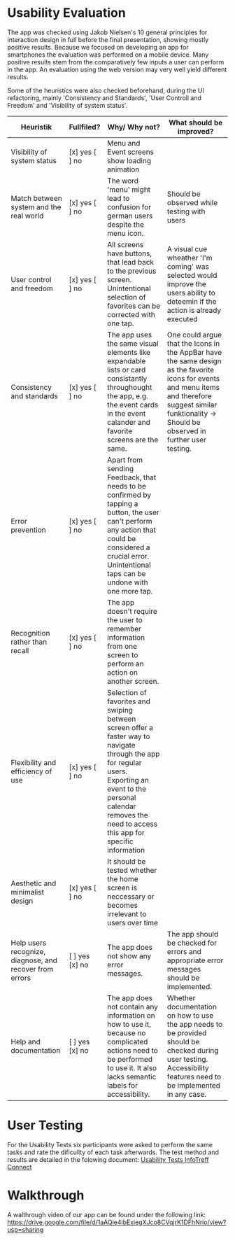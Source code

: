 # Usability Evaluation

The app was checked using Jakob Nielsen's 10 general principles for interaction design in full before the final presentation, showing mostly positive results. Because we focused on developing an app for smartphones the evaluation was performed on a mobile device.
Many positive results stem from the comparatively few inputs a user can perform in the app.
An evaluation using the web version may very well yield different results.

Some of the heuristics were also checked beforehand, during the UI refactoring, mainly 'Consistency and Standards', 'User Controll and Freedom' and 'Visibility of system status'.
 
| Heuristik | Fullfiled? |Why/ Why not? | What should be improved? |
|-----------|----------|-------------|------------------------------------|
| Visibility of system status | [x] yes [ ] no | Menu and Event screens show loading animation | |
| Match between system and the real world | [x] yes [ ] no | The word 'menu' might lead to confusion for german users despite the menu icon.| Should be observed while testing with users |
| User control and freedom | [x] yes [ ] no | All screens have buttons, that lead back to the previous screen. Unintentional selection of favorites can be corrected with one tap. | A visual cue wheather 'I'm coming' was selected would improve the users ability to deteemin if the action is already executed |
| Consistency and standards | [x] yes [ ] no | The app uses the same visual elements like expandable lists or card consistantly throughought the app, e.g. the event cards in the event calander and favorite screens are the same. | One could argue that the Icons in the AppBar have the same design as the favorite icons for events and menu items and therefore suggest similar funktionality -> Should be observed in further user testing. |
| Error prevention | [x] yes [ ] no | Apart from sending Feedback, that needs to be confirmed by tapping a button, the user can't perform any action that could be considered a crucial error. Unintentional taps can be undone with one more tap. | |
| Recognition rather than recall | [x] yes [ ] no | The app doesn't require the user to remember information from one screen to perform an action on another screen. | |
| Flexibility and efficiency of use | [x] yes [ ] no | Selection of favorites and swiping between screen offer a faster way to navigate through the app for regular users. Exporting an event to the personal calendar removes the need to access this app for specific information | |
| Aesthetic and minimalist design | [x] yes [ ] no | It should be tested whether the home screen is neccessary or becomes irrelevant to users over time | |
| Help users recognize, diagnose, and recover from errors | [ ] yes [x] no | The app does not show any error messages. | The app should be checked for errors and appropriate error messages should be implemented. |
| Help and documentation | [ ] yes [x] no | The app does not contain any information on how to use it, because no complicated actions need to be performed to use it. It also lacks semantic labels for accessibility. | Whether documentation on how to use the app needs to be provided should be checked during user testing. Accessibility features need to be implemented in any case. |

# User Testing

For the Usability Tests six participants were asked to perform the same tasks and rate the dificullty of each task afterwards.
The test method and results are detailed in the folowing document:
[Usability Tests InfoTreff Connect](./docs/usability-test.pdf)


# Walkthrough

A walthrough video of our app can be found under the following link:
https://drive.google.com/file/d/1aAQie4ibExiegXJco8CVqjrK1DFhNrio/view?usp=sharing
